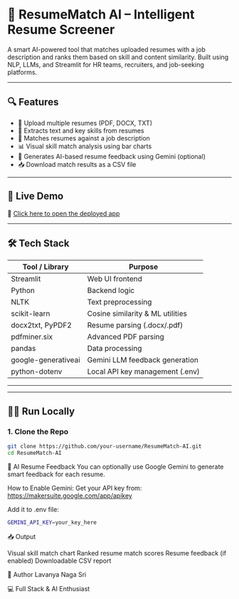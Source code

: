 # 🧠 ResumeMatch AI – Intelligent Resume Screener

A smart AI-powered tool that matches uploaded resumes with a job description and ranks them based on skill and content similarity. Built using NLP, LLMs, and Streamlit for HR teams, recruiters, and job-seeking platforms.

---

## 🔍 Features

- 📄 Upload multiple resumes (PDF, DOCX, TXT)
- 🧠 Extracts text and key skills from resumes
- 🎯 Matches resumes against a job description
- 📊 Visual skill match analysis using bar charts
- 🤖 Generates AI-based resume feedback using Gemini (optional)
- 📥 Download match results as a CSV file

---

## 🚀 Live Demo

🔗 [Click here to open the deployed app](https://your-username-resume-screening-system.streamlit.app)

---

## 🛠️ Tech Stack

| Tool / Library         | Purpose                             |
|------------------------|-------------------------------------|
| Streamlit              | Web UI frontend                     |
| Python                 | Backend logic                       |
| NLTK                   | Text preprocessing                  |
| scikit-learn           | Cosine similarity & ML utilities    |
| docx2txt, PyPDF2       | Resume parsing (.docx/.pdf)         |
| pdfminer.six           | Advanced PDF parsing                |
| pandas                 | Data processing                     |
| google-generativeai    | Gemini LLM feedback generation      |
| python-dotenv          | Local API key management (.env)     |

---


---

## 🧑‍💻 Run Locally

### 1. Clone the Repo

```bash
git clone https://github.com/your-username/ResumeMatch-AI.git
cd ResumeMatch-AI

```

🤖 AI Resume Feedback
You can optionally use Google Gemini to generate smart feedback for each resume.

How to Enable Gemini:
Get your API key from: https://makersuite.google.com/app/apikey

Add it to .env file:
```bash
GEMINI_API_KEY=your_key_here
```

📥 Output

Visual skill match chart
Ranked resume match scores
Resume feedback (if enabled)
Downloadable CSV report

👤 Author
Lavanya Naga Sri

💻 Full Stack & AI Enthusiast
